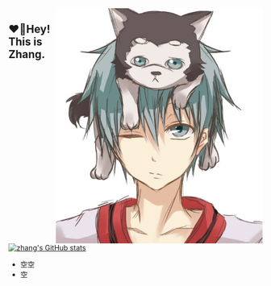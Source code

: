 <img align='right' src='https://raw.githubusercontent.com/zhang874010534/tuchuan/main/Readme/heizi.png?raw=true' width='410px'>

## ❤️‍🔥Hey! This is Zhang.

[![zhang's GitHub stats](https://github-readme-stats.vercel.app/api?username=zhang874010534)](https://github.com/anuraghazra/github-readme-stats)
- 空空
 - 空




